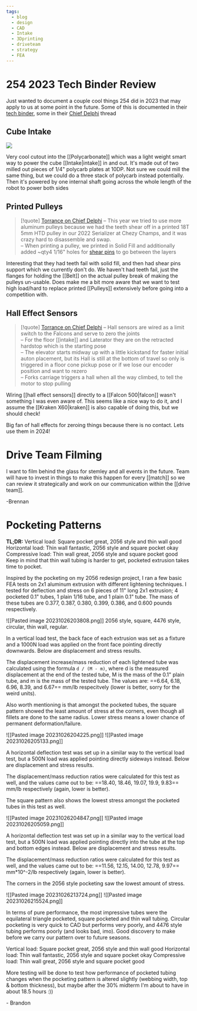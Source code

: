 ```yaml
---
tags:
  - blog
  - design
  - CAD
  - Intake
  - 3Dprinting
  - driveteam
  - strategy
  - FEA
---
```

# 254 2023 Tech Binder Review

Just wanted to document a couple cool things 254 did in 2023 that may apply to us at some point in the future. Some of this is documented in their [tech binder](https://media.team254.com/2023/10/90bc07c6-2023-Tech-Binder-V6.pdf), some in their [Chief Delphi](https://media.team254.com/2023/10/90bc07c6-2023-Tech-Binder-V6.pdf) thread

## Cube Intake

![](https://i.imgur.com/va27B9c.png)


Very cool cutout into the [[Polycarbonate]] which was a light weight smart way to power the cube [[Intake|intake]] in and out. It's made out of two milled out pieces of 1/4" polycarb plates at 10DP. Not sure we could mill the same thing, but we could do a three stack of polycarb instead potentially. Then it's powered by one internal shaft going across the whole length of the robot to power both sides

## Printed Pulleys

> [!quote] [Torrance on Chief Delphi](https://www.chiefdelphi.com/t/team-254-presents-2023-breakdown-technical-binder-code-q-a/443167/6?u=brennanb)
> – This year we tried to use more aluminum pulleys because we had the teeth shear off in a printed 18T 5mm HTD pulley in our 2022 Serializer at Chezy Champs, and it was crazy hard to disassemble and swap.  
– When printing a pulley, we printed in Solid Fill and additionally added ~qty4 1/16" holes for [shear pins](https://www.mcmaster.com/90145A419/) to go between the layers

Interesting that they had teeth fail with solid fill, and then had shear pins support which we currently don't do. We haven't had teeth fail, just the flanges for holding the [[Belt]] on the actual pulley break of making the pulleys un-usable. Does make me a bit more aware that we want to test high load/hard to replace printed [[Pulleys]] extensively before going into a competition with.

## Hall Effect Sensors

> [!quote] [Torrance on Chief Delphi](https://www.chiefdelphi.com/t/team-254-presents-2023-breakdown-technical-binder-code-q-a/443167/6?u=brennanb)
>– Hall sensors are wired as a limit switch to the Falcons and serve to zero the joints  
– For the floor [[intake]] and Laterator they are on the retracted hardstop which is the starting pose  
– The elevator starts midway up with a little kickstand for faster initial auton placement, but its Hall is still at the bottom of travel so only is triggered in a floor cone pickup pose or if we lose our encoder position and want to rezero  
– Forks carriage triggers a hall when all the way climbed, to tell the motor to stop pulling

Wiring [[hall effect sensors]] directly to a [[Falcon 500|falcon]] wasn't something I was even aware of. This seems like a nice way to do it, and I assume the [[Kraken X60|kraken]] is also capable of doing this, but we should check!

Big fan of hall effects for zeroing things because there is no contact. Lets use them in 2024!

# Drive Team Filming

I want to film behind the glass for stemley and all events in the future. Team will have to invest in things to make this happen for every [[match]] so we can review it strategically and work on our communication within the [[drive team]].

-Brennan

# Pocketing Patterns

**TL;DR:**
Vertical load: Square pocket great, 2056 style and thin wall good
Horizontal load: Thin wall fantastic, 2056 style and square pocket okay
Compressive load: Thin wall great, 2056 style and square pocket good
Keep in mind that thin wall tubing is harder to get, pocketed extrusion takes time to pocket.

Inspired by the pocketing on my 2056 redesign project, I ran a few basic FEA tests on 2x1 aluminum extrusion with different lightening techniques. I tested for deflection and stress on 6 pieces of 11" long 2x1 extrusion; 4 pocketed 0.1" tubes, 1 plain 1/16 tube, and 1 plain 0.1" tube. The mass of these tubes are 0.377, 0.387, 0.380, 0.399, 0.386, and 0.600 pounds respectively.

![[Pasted image 20231026203808.png]]
2056 style, square, 4476 style, circular, thin wall, regular.

In a vertical load test, the back face of each extrusion was set as a fixture and a 1000N load was applied on the front face pointing directly downwards. Below are displacement and stress results. 

The displacement increase/mass reduction of each lightened tube was calculated using the formula `d / (M - m)`, where d is the measured displacement at the end of the tested tube, M is the mass of the 0.1" plain tube, and m is the mass of the tested tube. The values are:
==6.64, 6.18, 6.96, 8.39, and 6.67== mm/lb respecitvely (lower is better, sorry for the weird units).

Also worth mentioning is that amongst the pocketed tubes, the square pattern showed the least amount of stress at the corners, even though all fillets are done to the same radius. Lower stress means a lower chance of permanent deformation/failure.

![[Pasted image 20231026204225.png]]
![[Pasted image 20231026205133.png]]

A horizontal deflection test was set up in a similar way to the vertical load test, but a 500N load was applied pointing directly sideways instead. Below are displacement and stress results.

The displacement/mass reduction ratios were calculated for this test as well, and the values came out to be:
==18.40, 18.46, 19.07, 19.9, 9.83== mm/lb respectively (again, lower is better).

The square pattern also shows the lowest stress amongst the pocketed tubes in this test as well.

![[Pasted image 20231026204847.png]]
![[Pasted image 20231026205059.png]]

A horizontal deflection test was set up in a similar way to the vertical load test, but a 500N load was applied pointing directly into the tube at the top and bottom edges instead. Below are displacement and stress results.

The displacement/mass reduction ratios were calculated for this test as well, and the values came out to be:
==11.56, 12.15, 14.00, 12.78, 9.97== mm\*10^-2/lb respectively (again, lower is better).

The corners in the 2056 style pocketing saw the lowest amount of stress.

![[Pasted image 20231026213724.png]]
![[Pasted image 20231026215524.png]]

In terms of pure performance, the most impressive tubes were the equilateral triangle pocketed, square pocketed and thin wall tubing. Circular pocketing is very quick to CAD but performs very poorly, and 4476 style tubing performs poorly (and looks bad, imo). Good discovery to make before we carry our pattern over to future seasons.

Vertical load: Square pocket great, 2056 style and thin wall good
Horizontal load: Thin wall fantastic, 2056 style and square pocket okay
Compressive load: Thin wall great, 2056 style and square pocket good

More testing will be done to test how performance of pocketed tubing changes when the pocketing pattern is altered slightly (webbing width, top & bottom thickness), but maybe after the 30% midterm I'm about to have in about 18.5 hours :))

\- Brandon